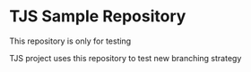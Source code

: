 # TJS Sample Repository

This repository is only for testing

TJS project uses this repository to test new branching strategy